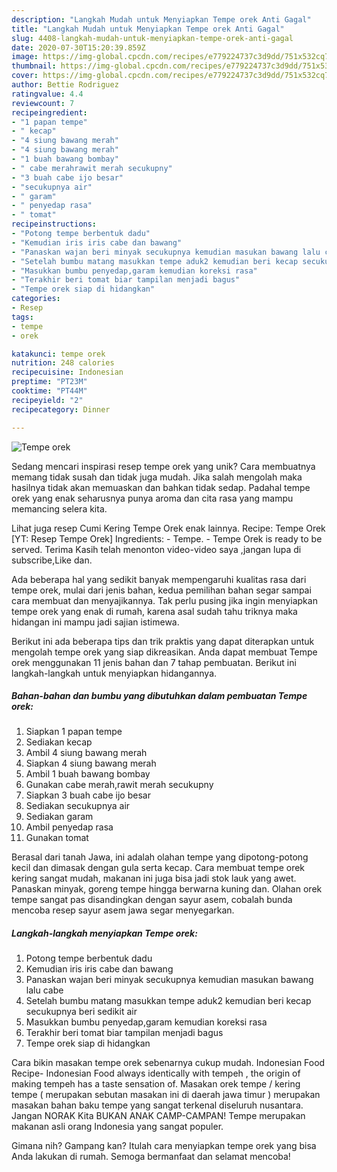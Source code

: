 ```yaml
---
description: "Langkah Mudah untuk Menyiapkan Tempe orek Anti Gagal"
title: "Langkah Mudah untuk Menyiapkan Tempe orek Anti Gagal"
slug: 4408-langkah-mudah-untuk-menyiapkan-tempe-orek-anti-gagal
date: 2020-07-30T15:20:39.859Z
image: https://img-global.cpcdn.com/recipes/e779224737c3d9dd/751x532cq70/tempe-orek-foto-resep-utama.jpg
thumbnail: https://img-global.cpcdn.com/recipes/e779224737c3d9dd/751x532cq70/tempe-orek-foto-resep-utama.jpg
cover: https://img-global.cpcdn.com/recipes/e779224737c3d9dd/751x532cq70/tempe-orek-foto-resep-utama.jpg
author: Bettie Rodriguez
ratingvalue: 4.4
reviewcount: 7
recipeingredient:
- "1 papan tempe"
- " kecap"
- "4 siung bawang merah"
- "4 siung bawang merah"
- "1 buah bawang bombay"
- " cabe merahrawit merah secukupny"
- "3 buah cabe ijo besar"
- "secukupnya air"
- " garam"
- " penyedap rasa"
- " tomat"
recipeinstructions:
- "Potong tempe berbentuk dadu"
- "Kemudian iris iris cabe dan bawang"
- "Panaskan wajan beri minyak secukupnya kemudian masukan bawang lalu cabe"
- "Setelah bumbu matang masukkan tempe aduk2 kemudian beri kecap secukupnya beri sedikit air"
- "Masukkan bumbu penyedap,garam kemudian koreksi rasa"
- "Terakhir beri tomat biar tampilan menjadi bagus"
- "Tempe orek siap di hidangkan"
categories:
- Resep
tags:
- tempe
- orek

katakunci: tempe orek 
nutrition: 248 calories
recipecuisine: Indonesian
preptime: "PT23M"
cooktime: "PT44M"
recipeyield: "2"
recipecategory: Dinner

---
```



![Tempe orek](https://img-global.cpcdn.com/recipes/e779224737c3d9dd/751x532cq70/tempe-orek-foto-resep-utama.jpg)

Sedang mencari inspirasi resep tempe orek yang unik? Cara membuatnya memang tidak susah dan tidak juga mudah. Jika salah mengolah maka hasilnya tidak akan memuaskan dan bahkan tidak sedap. Padahal tempe orek yang enak seharusnya punya aroma dan cita rasa yang mampu memancing selera kita.

Lihat juga resep Cumi Kering Tempe Orek enak lainnya. Recipe: Tempe Orek [YT: Resep Tempe Orek] Ingredients: - Tempe. - Tempe Orek is ready to be served. Terima Kasih telah menonton video-video saya ,jangan lupa di subscribe,Like dan.

Ada beberapa hal yang sedikit banyak mempengaruhi kualitas rasa dari tempe orek, mulai dari jenis bahan, kedua pemilihan bahan segar sampai cara membuat dan menyajikannya. Tak perlu pusing jika ingin menyiapkan tempe orek yang enak di rumah, karena asal sudah tahu triknya maka hidangan ini mampu jadi sajian istimewa.


Berikut ini ada beberapa tips dan trik praktis yang dapat diterapkan untuk mengolah tempe orek yang siap dikreasikan. Anda dapat membuat Tempe orek menggunakan 11 jenis bahan dan 7 tahap pembuatan. Berikut ini langkah-langkah untuk menyiapkan hidangannya.

<!--inarticleads1-->

##### Bahan-bahan dan bumbu yang dibutuhkan dalam pembuatan Tempe orek:

1. Siapkan 1 papan tempe
1. Sediakan  kecap
1. Ambil 4 siung bawang merah
1. Siapkan 4 siung bawang merah
1. Ambil 1 buah bawang bombay
1. Gunakan  cabe merah,rawit merah secukupny
1. Siapkan 3 buah cabe ijo besar
1. Sediakan secukupnya air
1. Sediakan  garam
1. Ambil  penyedap rasa
1. Gunakan  tomat


Berasal dari tanah Jawa, ini adalah olahan tempe yang dipotong-potong kecil dan dimasak dengan gula serta kecap. Cara membuat tempe orek kering sangat mudah, makanan ini juga bisa jadi stok lauk yang awet. Panaskan minyak, goreng tempe hingga berwarna kuning dan. Olahan orek tempe sangat pas disandingkan dengan sayur asem, cobalah bunda mencoba resep sayur asem jawa segar menyegarkan. 

<!--inarticleads2-->

##### Langkah-langkah menyiapkan Tempe orek:

1. Potong tempe berbentuk dadu
1. Kemudian iris iris cabe dan bawang
1. Panaskan wajan beri minyak secukupnya kemudian masukan bawang lalu cabe
1. Setelah bumbu matang masukkan tempe aduk2 kemudian beri kecap secukupnya beri sedikit air
1. Masukkan bumbu penyedap,garam kemudian koreksi rasa
1. Terakhir beri tomat biar tampilan menjadi bagus
1. Tempe orek siap di hidangkan


Cara bikin masakan tempe orek sebenarnya cukup mudah. Indonesian Food Recipe- Indonesian Food always identically with tempeh , the origin of making tempeh has a taste sensation of. Masakan orek tempe / kering tempe ( merupakan sebutan masakan ini di daerah jawa timur ) merupakan masakan bahan baku tempe yang sangat terkenal diseluruh nusantara. Jangan NORAK Kita BUKAN ANAK CAMP-CAMPAN! Tempe merupakan makanan asli orang Indonesia yang sangat populer. 

Gimana nih? Gampang kan? Itulah cara menyiapkan tempe orek yang bisa Anda lakukan di rumah. Semoga bermanfaat dan selamat mencoba!
